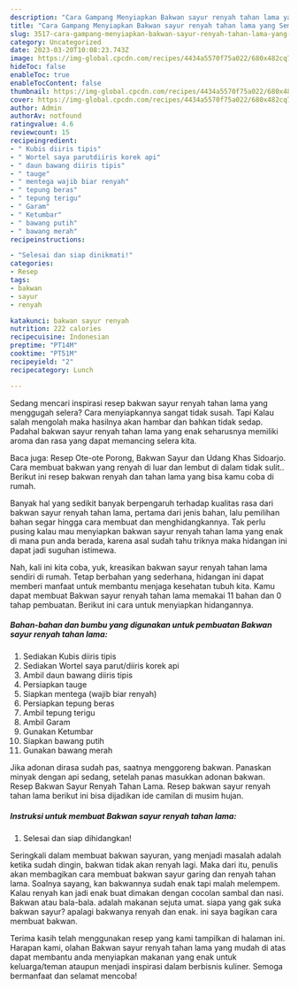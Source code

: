```yaml
---
description: "Cara Gampang Menyiapkan Bakwan sayur renyah tahan lama yang Sempurna, Buat Buka Puasa Lezat Sekali"
title: "Cara Gampang Menyiapkan Bakwan sayur renyah tahan lama yang Sempurna, Buat Buka Puasa Lezat Sekali"
slug: 3517-cara-gampang-menyiapkan-bakwan-sayur-renyah-tahan-lama-yang-sempurna-buat-buka-puasa-lezat-sekali
category: Uncategorized
date: 2023-03-20T10:08:23.743Z
image: https://img-global.cpcdn.com/recipes/4434a5570f75a022/680x482cq70/bakwan-sayur-renyah-tahan-lama-foto-resep-utama.jpg
hideToc: false
enableToc: true
enableTocContent: false
thumbnail: https://img-global.cpcdn.com/recipes/4434a5570f75a022/680x482cq70/bakwan-sayur-renyah-tahan-lama-foto-resep-utama.jpg
cover: https://img-global.cpcdn.com/recipes/4434a5570f75a022/680x482cq70/bakwan-sayur-renyah-tahan-lama-foto-resep-utama.jpg
author: Admin
authorAv: notfound
ratingvalue: 4.6
reviewcount: 15
recipeingredient:
- " Kubis diiris tipis"
- " Wortel saya parutdiiris korek api"
- " daun bawang diiris tipis"
- " tauge"
- " mentega wajib biar renyah"
- " tepung beras"
- " tepung terigu"
- " Garam"
- " Ketumbar"
- " bawang putih"
- " bawang merah"
recipeinstructions:

- "Selesai dan siap dinikmati!"
categories:
- Resep
tags:
- bakwan
- sayur
- renyah

katakunci: bakwan sayur renyah 
nutrition: 222 calories
recipecuisine: Indonesian
preptime: "PT14M"
cooktime: "PT51M"
recipeyield: "2"
recipecategory: Lunch

---
```



Sedang mencari inspirasi resep bakwan sayur renyah tahan lama yang menggugah selera? Cara menyiapkannya sangat tidak susah. Tapi Kalau salah mengolah maka hasilnya akan hambar dan bahkan tidak sedap. Padahal bakwan sayur renyah tahan lama yang enak seharusnya memiliki aroma dan rasa yang dapat memancing selera kita.


Baca juga: Resep Ote-ote Porong, Bakwan Sayur dan Udang Khas Sidoarjo. Cara membuat bakwan yang renyah di luar dan lembut di dalam tidak sulit.. Berikut ini resep bakwan renyah dan tahan lama yang bisa kamu coba di rumah.

Banyak hal yang sedikit banyak berpengaruh terhadap kualitas rasa dari bakwan sayur renyah tahan lama, pertama dari jenis bahan, lalu pemilihan bahan segar hingga cara membuat dan menghidangkannya. Tak perlu pusing kalau mau menyiapkan bakwan sayur renyah tahan lama yang enak di mana pun anda berada, karena asal sudah tahu triknya maka hidangan ini dapat jadi suguhan istimewa.


Nah, kali ini kita coba, yuk, kreasikan bakwan sayur renyah tahan lama sendiri di rumah. Tetap berbahan yang sederhana, hidangan ini dapat memberi manfaat untuk membantu menjaga kesehatan tubuh kita. Kamu dapat membuat Bakwan sayur renyah tahan lama memakai 11 bahan dan 0 tahap pembuatan. Berikut ini cara untuk menyiapkan hidangannya.

<!--inarticleads1-->

##### Bahan-bahan dan bumbu yang digunakan untuk pembuatan Bakwan sayur renyah tahan lama:

1. Sediakan  Kubis diiris tipis
1. Sediakan  Wortel saya parut/diiris korek api
1. Ambil  daun bawang diiris tipis
1. Persiapkan  tauge
1. Siapkan  mentega (wajib biar renyah)
1. Persiapkan  tepung beras
1. Ambil  tepung terigu
1. Ambil  Garam
1. Gunakan  Ketumbar
1. Siapkan  bawang putih
1. Gunakan  bawang merah


Jika adonan dirasa sudah pas, saatnya menggoreng bakwan. Panaskan minyak dengan api sedang, setelah panas masukkan adonan bakwan. Resep Bakwan Sayur Renyah Tahan Lama. Resep bakwan sayur renyah tahan lama berikut ini bisa dijadikan ide camilan di musim hujan. 

<!--inarticleads2-->

##### Instruksi untuk membuat Bakwan sayur renyah tahan lama:


1. Selesai dan siap dihidangkan!

Seringkali dalam membuat bakwan sayuran, yang menjadi masalah adalah ketika sudah dingin, bakwan tidak akan renyah lagi. Maka dari itu, penulis akan membagikan cara membuat bakwan sayur garing dan renyah tahan lama. Soalnya sayang, kan bakwannya sudah enak tapi malah melempem. Kalau renyah kan jadi enak buat dimakan dengan cocolan sambal dan nasi. Bakwan atau bala-bala. adalah makanan sejuta umat. siapa yang gak suka bakwan sayur? apalagi bakwanya renyah dan enak. ini saya bagikan cara membuat bakwan. 

Terima kasih telah menggunakan resep yang kami tampilkan di halaman ini. Harapan kami, olahan Bakwan sayur renyah tahan lama yang mudah di atas dapat membantu anda menyiapkan makanan yang enak untuk keluarga/teman ataupun menjadi inspirasi dalam berbisnis kuliner. Semoga bermanfaat dan selamat mencoba!
